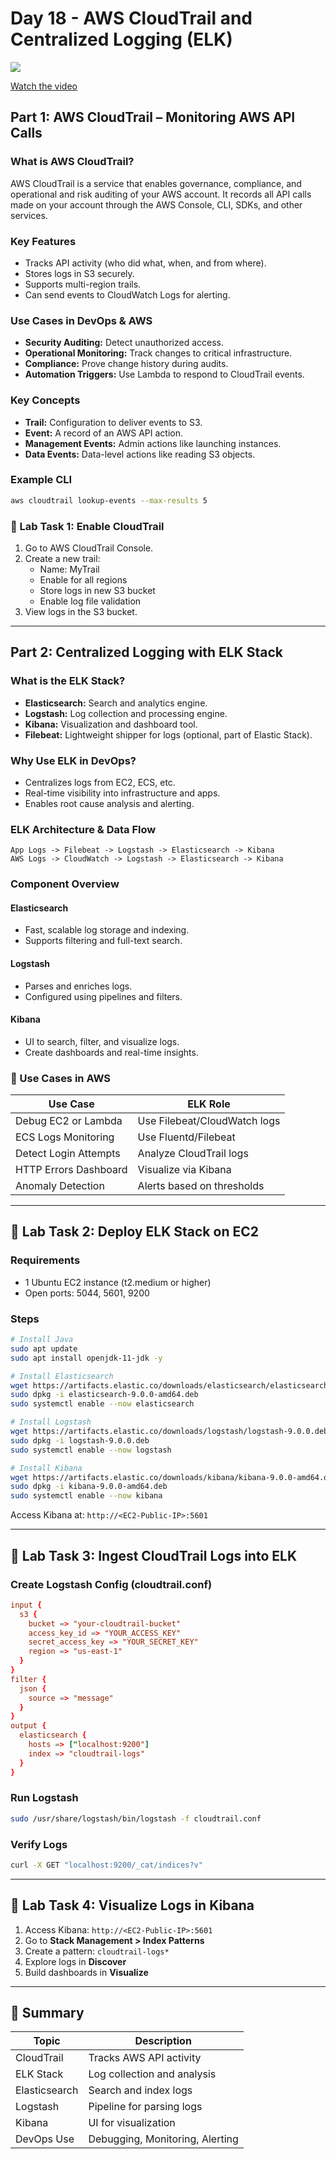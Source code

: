 ﻿# Day 18 - AWS CloudTrail and Centralized Logging (ELK)

[![](https://img.youtube.com/vi/AuNvc334X1s/0.jpg)](https://www.youtube.com/watch?v=AuNvc334X1s)

[Watch the video](https://www.youtube.com/watch?v=AuNvc334X1s)

## Part 1: AWS CloudTrail – Monitoring AWS API Calls

### What is AWS CloudTrail?
AWS CloudTrail is a service that enables governance, compliance, and operational and risk auditing of your AWS account. It records all API calls made on your account through the AWS Console, CLI, SDKs, and other services.

### Key Features
- Tracks API activity (who did what, when, and from where).
- Stores logs in S3 securely.
- Supports multi-region trails.
- Can send events to CloudWatch Logs for alerting.

### Use Cases in DevOps & AWS
- **Security Auditing:** Detect unauthorized access.
- **Operational Monitoring:** Track changes to critical infrastructure.
- **Compliance:** Prove change history during audits.
- **Automation Triggers:** Use Lambda to respond to CloudTrail events.

### Key Concepts
- **Trail:** Configuration to deliver events to S3.
- **Event:** A record of an AWS API action.
- **Management Events:** Admin actions like launching instances.
- **Data Events:** Data-level actions like reading S3 objects.

### Example CLI
```bash
aws cloudtrail lookup-events --max-results 5
```

### 🧪 Lab Task 1: Enable CloudTrail
1. Go to AWS CloudTrail Console.
2. Create a new trail:
    - Name: MyTrail
    - Enable for all regions
    - Store logs in new S3 bucket
    - Enable log file validation
3. View logs in the S3 bucket.

---

## Part 2: Centralized Logging with ELK Stack

### What is the ELK Stack?
- **Elasticsearch:** Search and analytics engine.
- **Logstash:** Log collection and processing engine.
- **Kibana:** Visualization and dashboard tool.
- **Filebeat:** Lightweight shipper for logs (optional, part of Elastic Stack).

### Why Use ELK in DevOps?
- Centralizes logs from EC2, ECS, etc.
- Real-time visibility into infrastructure and apps.
- Enables root cause analysis and alerting.

### ELK Architecture & Data Flow
```text
App Logs -> Filebeat -> Logstash -> Elasticsearch -> Kibana
AWS Logs -> CloudWatch -> Logstash -> Elasticsearch -> Kibana
```

### Component Overview
#### Elasticsearch
- Fast, scalable log storage and indexing.
- Supports filtering and full-text search.

#### Logstash
- Parses and enriches logs.
- Configured using pipelines and filters.

#### Kibana
- UI to search, filter, and visualize logs.
- Create dashboards and real-time insights.

### 💼 Use Cases in AWS
| Use Case | ELK Role |
|----------|----------|
| Debug EC2 or Lambda | Use Filebeat/CloudWatch logs |
| ECS Logs Monitoring | Use Fluentd/Filebeat |
| Detect Login Attempts | Analyze CloudTrail logs |
| HTTP Errors Dashboard | Visualize via Kibana |
| Anomaly Detection | Alerts based on thresholds |

---

## 🧪 Lab Task 2: Deploy ELK Stack on EC2

### Requirements
- 1 Ubuntu EC2 instance (t2.medium or higher)
- Open ports: 5044, 5601, 9200

### Steps
```bash
# Install Java
sudo apt update
sudo apt install openjdk-11-jdk -y

# Install Elasticsearch
wget https://artifacts.elastic.co/downloads/elasticsearch/elasticsearch-9.0.0-amd64.deb
sudo dpkg -i elasticsearch-9.0.0-amd64.deb
sudo systemctl enable --now elasticsearch

# Install Logstash
wget https://artifacts.elastic.co/downloads/logstash/logstash-9.0.0.deb
sudo dpkg -i logstash-9.0.0.deb
sudo systemctl enable --now logstash

# Install Kibana
wget https://artifacts.elastic.co/downloads/kibana/kibana-9.0.0-amd64.deb
sudo dpkg -i kibana-9.0.0-amd64.deb
sudo systemctl enable --now kibana
```

Access Kibana at: `http://<EC2-Public-IP>:5601`

---

## 🧪 Lab Task 3: Ingest CloudTrail Logs into ELK

### Create Logstash Config (cloudtrail.conf)
```conf
input {
  s3 {
    bucket => "your-cloudtrail-bucket"
    access_key_id => "YOUR_ACCESS_KEY"
    secret_access_key => "YOUR_SECRET_KEY"
    region => "us-east-1"
  }
}
filter {
  json {
    source => "message"
  }
}
output {
  elasticsearch {
    hosts => ["localhost:9200"]
    index => "cloudtrail-logs"
  }
}
```

### Run Logstash
```bash
sudo /usr/share/logstash/bin/logstash -f cloudtrail.conf
```

### Verify Logs
```bash
curl -X GET "localhost:9200/_cat/indices?v"
```

---

## 🧪 Lab Task 4: Visualize Logs in Kibana

1. Access Kibana: `http://<EC2-Public-IP>:5601`
2. Go to **Stack Management > Index Patterns**
3. Create a pattern: `cloudtrail-logs*`
4. Explore logs in **Discover**
5. Build dashboards in **Visualize**

---

## 🧠 Summary

| Topic | Description |
|-------|-------------|
| CloudTrail | Tracks AWS API activity |
| ELK Stack | Log collection and analysis |
| Elasticsearch | Search and index logs |
| Logstash | Pipeline for parsing logs |
| Kibana | UI for visualization |
| DevOps Use | Debugging, Monitoring, Alerting |

